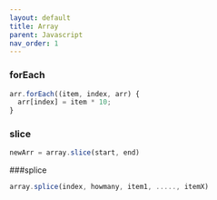 ```yaml
---
layout: default
title: Array
parent: Javascript
nav_order: 1
---
```


### forEach
```javascript
arr.forEach((item, index, arr) {
  arr[index] = item * 10;
}
```
### slice
```javascript
newArr = array.slice(start, end)
```
###splice
```javascript
array.splice(index, howmany, item1, ....., itemX)
```
